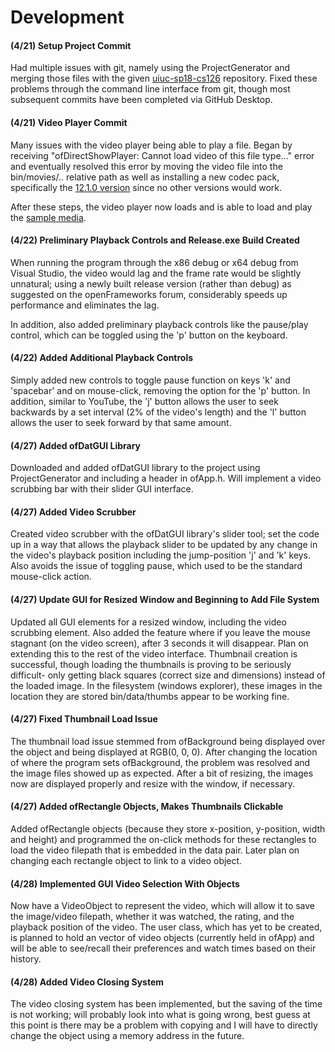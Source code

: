 # Development

#### (4/21) Setup Project Commit

Had multiple issues with git, namely using the ProjectGenerator and merging those files with the given [uiuc-sp18-cs126](https://github.com/uiuc-sp18-cs126/final-project-rmiriyala) repository.  Fixed these problems through the command line interface from git, though most subsequent commits have been completed via GitHub Desktop.

#### (4/21) Video Player Commit

Many issues with the video player being able to play a file.  Began by receiving "ofDirectShowPlayer: Cannot load video of this file type..." error and eventually resolved this error by moving the video file into the bin/movies/.. relative path as well as installing a new codec pack, specifically the [12.1.0 version](https://dl2.filehippo.com/b1444920193b4174a2fbe98cac005f2b/K-Lite_Codec_Pack_1210_Full.exe?ttl=1524299126&token=e30fa08941b5a7c6f876bbe8b254ba59) since no other versions would work.

After these steps, the video player now loads and is able to load and play the [sample media](https://www.youtube.com/watch?v=yy_sHN0y3pM).

#### (4/22) Preliminary Playback Controls and Release.exe Build Created

When running the program through the x86 debug or x64 debug from Visual Studio, the video would lag and the frame rate would be slightly unnatural; using a newly built release version (rather than debug) as suggested on the openFrameworks forum, considerably speeds up performance and eliminates the lag.

In addition, also added preliminary playback controls like the pause/play control, which can be toggled using the 'p' button on the keyboard.

#### (4/22) Added Additional Playback Controls

Simply added new controls to toggle pause function on keys 'k' and 'spacebar' and on mouse-click, removing the option for the 'p' button.  In addition, similar to YouTube, the 'j' button allows the user to seek backwards by a set interval (2% of the video's length) and the 'l' button allows the user to seek forward by that same amount.

#### (4/27) Added ofDatGUI Library

Downloaded and added ofDatGUI library to the project using ProjectGenerator and including a header in ofApp.h.  Will implement a video scrubbing bar with their slider GUI interface.

#### (4/27) Added Video Scrubber

Created video scrubber with the ofDatGUI library's slider tool; set the code up in a way that allows the playback slider to be updated by any change in the video's playback position including the jump-position 'j' and 'k' keys.  Also avoids the issue of toggling pause, which used to be the standard mouse-click action.

#### (4/27) Update GUI for Resized Window and Beginning to Add File System

Updated all GUI elements for a resized window, including the video scrubbing element. Also added the feature where if you leave the mouse stagnant (on the video screen), after 3 seconds it will disappear. Plan on extending this to the rest of the video interface. Thumbnail creation is successful, though loading the thumbnails is proving to be seriously difficult- only getting black squares (correct size and dimensions) instead of the loaded image.  In the filesystem (windows explorer), these images in the location they are stored bin/data/thumbs appear to be working fine.

#### (4/27) Fixed Thumbnail Load Issue

The thumbnail load issue stemmed from ofBackground being displayed over the object and being displayed at RGB(0, 0, 0).  After changing the location of where the program sets ofBackground, the problem was resolved and the image files showed up as expected.  After a bit of resizing, the images now are displayed properly and resize with the window, if necessary.

#### (4/27) Added ofRectangle Objects, Makes Thumbnails Clickable

Added ofRectangle objects (because they store x-position, y-position, width and height) and programmed the on-click methods for these rectangles to load the video filepath that is embedded in the data pair.  Later plan on changing each rectangle object to link to a video object.

#### (4/28) Implemented GUI Video Selection With Objects

Now have a VideoObject to represent the video, which will allow it to save the image/video filepath, whether it was watched, the rating, and the playback position of the video.  The user class, which has yet to be created, is planned to hold an vector of video objects (currently held in ofApp) and will be able to see/recall their preferences and watch times based on their history.

#### (4/28) Added Video Closing System

The video closing system has been implemented, but the saving of the time is not working; will probably look into what is going wrong, best guess at this point is there may be a problem with copying and I will have to directly change the object using a memory address in the future.
